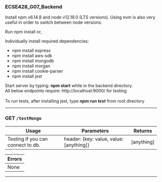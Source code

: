 ### ECSE428_G07_Backend

Install npm v6.14.8 and node v12.19.0 (LTS versions). Using nvm is also very useful in order to switch between node versions.

Run npm install or,

Individually install required dependencies:
- npm install express
- npm install aws-sdk
- npm install mongodb
- npm install morgan
- npm install cookie-parser
- npm install jest

Start server by typing: **npm start** while in the backend directory.
<br>
All below endpoints require: http://localhost:9000/ for testing
<br>
<br>
To run tests, after installing jest, type ***npm run test*** from root directory
<br>

------------------------------------------------------------

### GET `/testMongo`
| Usage  | Parameters | Returns |
| ------------- | ------------- | ------------- |
| Testing if you can connect to db.  | header: {key: value, value: [anything]} | [anything]

| Errors  |
| ------------- |
| None |

------------------------------------------------------------
